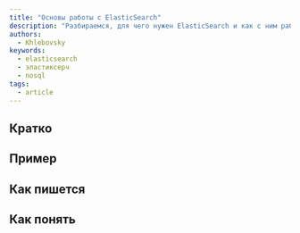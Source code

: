 ```yaml
---
title: "Основы работы с ElasticSearch"
description: "Разбираемся, для чего нужен ElasticSearch и как с ним работать."
authors:
  - Khlebovsky
keywords:
  - elasticsearch
  - эластиксерч
  - nosql
tags:
  - article
---
```


## Кратко

## Пример

## Как пишется

## Как понять

